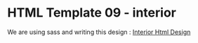 # HTML Template 09 - interior

We are using sass and writing this design : [Interior Html Design ](https://www.freefigmatemplates.com/gallery/interior-design-landing-page)
